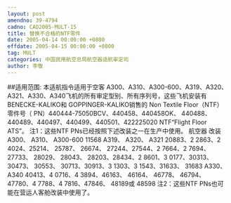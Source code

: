 ```yaml
---
layout: post
amendno: 39-4794
cadno: CAD2005-MULT-15
title: 替换不合格的NTF零件
date: 2005-04-14 00:00:00 +0800
effdate: 2005-04-15 00:00:00 +0800
tag: MULT
categories: 中国民用航空总局航空器适航审定司
author: 李敬
---
```


##适用范围:
本适航指令适用于空客 A300、A310、A300-600、A319、A320、 A321、A330、A340飞机的所有审定型别、所有序列号，这些飞机安装有 BENECKE-KALIKO和 GOPPINGER-KALIKO销售的 Non Textile Floor（NTF）零件号（ PN）440444-75050BCV、440458、440458OK、 440488、440489、440497、440499、440501、422225020 NTF“Flight Floor ATS”。 注1：这些NTF PNs已经按照下述改装之一在生产中使用。
航空器 改装
A300、 A310、 A300-600  11568
A319、 A320、 A321 20883、2 2863、2 4024、25214、 25787、 26674、 27244、27544、2 7664、2 7694、27733、 28029、 28043、 28203、28434、2 8601、3 0177、30313、 30473、 30553、 30713、30913、3 1303、3 1543、31633、 31683
A330、 A340 40413、4 0716、4 3894、46163、 46164、 46778、 46794、
47780、4 7788、4 7816、47846、 48189或 48598
注2：这些NTF PNs也可能在营运人客舱改装中使用了。

